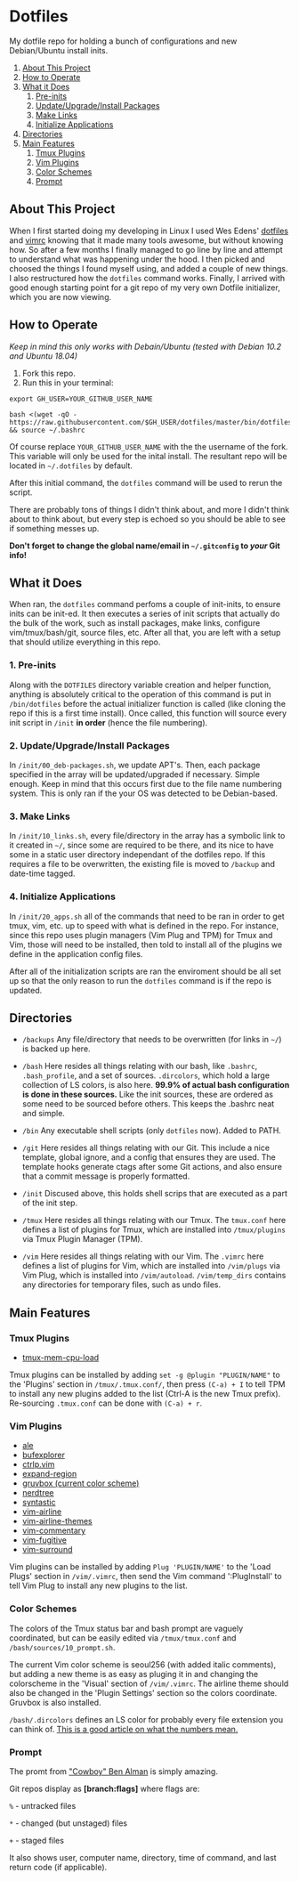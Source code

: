 # Dotfiles

My dotfile repo for holding a bunch of configurations and new Debian/Ubuntu install inits.

1. [About This Project](#about-this-project)
1. [How to Operate](#how-to-operate)
1. [What it Does](#what-it-does)
    1. [Pre-inits](#1-pre-inits)
    1. [Update/Upgrade/Install Packages](#2-updateupgradeinstall-packages)
    1. [Make Links](#3-make-links)
    1. [Initialize Applications](#4-initialize-applications)
1. [Directories](#directories)
1. [Main Features](#main-features)
    1. [Tmux Plugins](#tmux-plugins)
    1. [Vim Plugins](#vim-plugins)
    1. [Color Schemes](#color-schemes)
    1. [Prompt](#prompt)

## About This Project

When I first started doing my developing in Linux I used Wes Edens' [dotfiles](https://github.com/wesedens/dotfiles) and [vimrc](https://github.com/wesedens/vimrc) knowing that it made many tools awesome, but without knowing how. So after a few months I finally managed to go line by line and attempt to understand what was happening under the hood. I then picked and choosed the things I found myself using, and added a couple of new things. I also restructured how the `dotfiles` command works. Finally, I arrived with good enough starting point for a git repo of my very own Dotfile initializer, which you are now viewing.

## How to Operate

*Keep in mind this only works with Debain/Ubuntu (tested with Debian 10.2 and Ubuntu 18.04)*

1. Fork this repo.
1. Run this in your terminal:

```
export GH_USER=YOUR_GITHUB_USER_NAME

bash <(wget -qO - https://raw.githubusercontent.com/$GH_USER/dotfiles/master/bin/dotfiles) && source ~/.bashrc
```

Of course replace `YOUR_GITHUB_USER_NAME` with the the username of the fork. This variable will only be used for the inital install. The resultant repo will be located in `~/.dotfiles` by default.

After this initial command, the `dotfiles` command will be used to rerun the script.

There are probably tons of things I didn't think about, and more I didn't think about to think about, but every step is echoed so you should be able to see if something messes up.

**Don't forget to change the global name/email in `~/.gitconfig` to *your* Git info!**

## What it Does

When ran, the `dotfiles` command perfoms a couple of init-inits, to ensure inits can be init-ed. It then executes a series of init scripts that actually do the bulk of the work, such as install packages, make links, configure vim/tmux/bash/git, source files, etc. After all that, you are left with a setup that should utilize everything in this repo.

### 1. Pre-inits

Along with the `DOTFILES` directory variable creation and helper function, anything is absolutely critical to the operation of this command is put in `/bin/dotfiles` before the actual initializer function is called (like cloning the repo if this is a first time install). Once called, this function will source every init script in `/init` **in order** (hence the file numbering).

### 2. Update/Upgrade/Install Packages

In `/init/00_deb-packages.sh`, we update APT's. Then, each package specified in the array will be updated/upgraded if necessary. Simple enough. Keep in mind that this occurs first due to the file name numbering system. This is only ran if the your OS was detected to be Debian-based.

### 3. Make Links

In `/init/10_links.sh`, every file/directory in the array has a symbolic link to it created in `~/`, since some are required to be there, and its nice to have some in a static user directory independant of the dotfiles repo. If this requires a file to be overwritten, the existing file is moved to `/backup` and date-time tagged.

### 4. Initialize Applications

In `/init/20_apps.sh` all of the commands that need to be ran in order to get tmux, vim, etc. up to speed with what is defined in the repo. For instance, since this repo uses plugin managers (Vim Plug and TPM) for Tmux and Vim, those will need to be installed, then told to install all of the plugins we define in the application config files.

After all of the initialization scripts are ran the enviroment should be all set up so that the only reason to run the `dotfiles` command is if the repo is updated.

## Directories

- `/backups` Any file/directory that needs to be overwritten (for links in `~/`) is backed up here.

- `/bash` Here resides all things relating with our bash, like `.bashrc`, `.bash_profile`, and a set of sources. `.dircolors`, which hold a large collection of LS colors, is also here. **99.9% of actual bash configuration is done in these sources.** Like the init sources, these are ordered as some need to be sourced before others. This keeps the .bashrc neat and simple.

- `/bin` Any executable shell scripts (only `dotfiles` now). Added to PATH.

- `/git` Here resides all things relating with our Git. This include a nice template, global ignore, and a config that ensures they are used. The template hooks generate ctags after some Git actions, and also ensure that a commit message is properly formatted.

- `/init` Discused above, this holds shell scrips that are executed as a part of the init step.

- `/tmux` Here resides all things relating with our Tmux. The `tmux.conf` here defines a list of plugins for Tmux, which are installed into `/tmux/plugins` via Tmux Plugin Manager (TPM).

- `/vim` Here resides all things relating with our Vim. The `.vimrc` here defines a list of plugins for Vim, which are installed into `/vim/plugs` via Vim Plug, which is installed into `/vim/autoload`. `/vim/temp_dirs` contains any directories for temporary files, such as undo files.

## Main Features

### Tmux Plugins

- [tmux-mem-cpu-load](https://github.com/thewtex/tmux-mem-cpu-load)

Tmux plugins can be installed by adding `set -g @plugin "PLUGIN/NAME"` to the 'Plugins' section in `/tmux/.tmux.conf/`, then press `(C-a) + I` to tell TPM to install any new plugins added to the list (Ctrl-A is the new Tmux prefix). Re-sourcing `.tmux.conf` can be done with `(C-a) + r`.

### Vim Plugins

- [ale](https://github.com/dense-analysis/ale)
- [bufexplorer](https://github.com/jlanzarotta/bufexplorer)
- [ctrlp.vim](https://github.com/kien/ctrlp.vim)
- [expand-region](https://github.com/terryma/vim-expand-region)
- [gruvbox (current color scheme)](https://github.com/morhetz/gruvbox)
- [nerdtree](https://github.com/scrooloose/nerdtree)
- [syntastic](https://github.com/vim-syntastic/syntastic)
- [vim-airline](https://github.com/vim-airline/vim-airline)
- [vim-airline-themes](https://github.com/vim-airline/vim-airline-themes)
- [vim-commentary](https://github.com/tpope/vim-commentary)
- [vim-fugitive](https://github.com/tpope/vim-fugitive)
- [vim-surround](https://github.com/tpope/vim-surround)

Vim plugins can be installed by adding `Plug 'PLUGIN/NAME'` to the 'Load Plugs' section in `/vim/.vimrc`, then send the Vim command ':PlugInstall' to tell Vim Plug to install any new plugins to the list.

### Color Schemes

The colors of the Tmux status bar and bash prompt are vaguely coordinated, but can be easily edited via `/tmux/tmux.conf` and `/bash/sources/10_prompt.sh`.

The current Vim color scheme is seoul256 (with added italic comments), but adding a new theme is as easy as pluging it in and changing the colorscheme in the 'Visual' section of `/vim/.vimrc`. The airline theme should also be changed in the 'Plugin Settings' section so the colors coordinate. Gruvbox is also installed.

`/bash/.dircolors` defines an LS color for probably every file extension you can think of. [This is a good article on what the numbers mean.](http://jafrog.com/2013/11/23/colors-in-terminal.html)

### Prompt

The promt from ["Cowboy" Ben Alman](https://github.com/cowboy/dotfiles) is simply amazing.

Git repos display as **[branch:flags]** where flags are:

`%` - untracked files

`*` - changed (but unstaged) files

`+` - staged files

It also shows user, computer name, directory, time of command, and last return code (if applicable).
